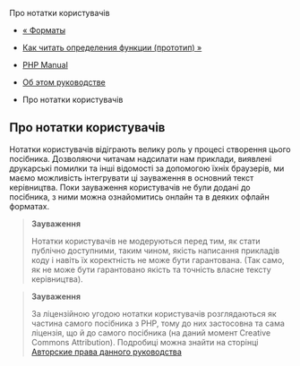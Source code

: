 Про нотатки користувачів

-   [« Форматы](about.formats.html)
    
-   [Как читать определения функции (прототип) »](about.prototypes.html)
    
-   [PHP Manual](index.html)
    
-   [Об этом руководстве](about.html)
    
-   Про нотатки користувачів
    

## Про нотатки користувачів

Нотатки користувачів відіграють велику роль у процесі створення цього посібника. Дозволяючи читачам надсилати нам приклади, виявлені друкарські помилки та інші відомості за допомогою їхніх браузерів, ми маємо можливість інтегрувати ці зауваження в основний текст керівництва. Поки зауваження користувачів не були додані до посібника, з ними можна ознайомитись онлайн та в деяких офлайн форматах.

> **Зауваження**
> 
> Нотатки користувачів не модеруються перед тим, як стати публічно доступними, таким чином, якість написання прикладів коду і навіть їх коректність не може бути гарантована. (Так само, як не може бути гарантовано якість та точність власне тексту керівництва).

> **Зауваження**
> 
> За ліцензійною угодою нотатки користувачів розглядаються як частина самого посібника з PHP, тому до них застосовна та сама ліцензія, що й до самого посібника (на даний момент Creative Commons Attribution). Подробиці можна знайти на сторінці [Авторские права данного руководства](copyright.html)